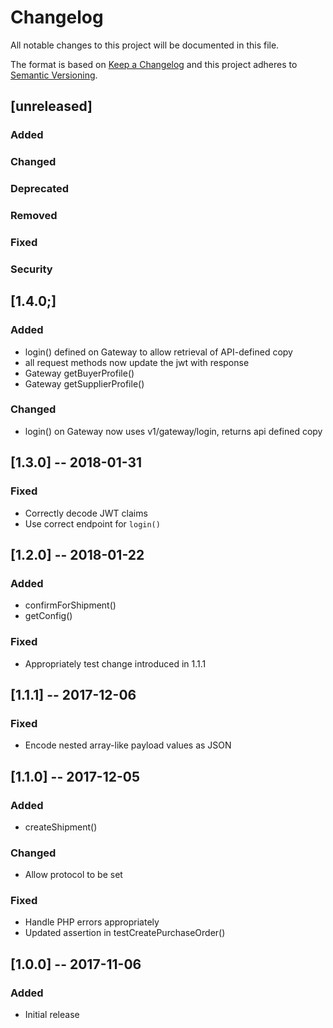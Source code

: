 # Changelog
All notable changes to this project will be documented in this file.

The format is based on [Keep a Changelog](http://keepachangelog.com/en/1.0.0/)
and this project adheres to [Semantic Versioning](http://semver.org/spec/v2.0.0.html).

## [unreleased]
### Added
### Changed
### Deprecated
### Removed
### Fixed
### Security

## [1.4.0;]

### Added
  * login() defined on Gateway to allow retrieval of API-defined copy
  * all request methods now update the jwt with response
  * Gateway getBuyerProfile()
  * Gateway getSupplierProfile()

### Changed
  * login() on Gateway now uses v1/gateway/login, returns api defined copy

## [1.3.0] -- 2018-01-31

### Fixed
  * Correctly decode JWT claims
  * Use correct endpoint for `login()`

## [1.2.0] -- 2018-01-22

### Added
  * confirmForShipment()
  * getConfig()
### Fixed
  * Appropriately test change introduced in 1.1.1

## [1.1.1] -- 2017-12-06

### Fixed
  * Encode nested array-like payload values as JSON

## [1.1.0] -- 2017-12-05

### Added
  * createShipment()
### Changed
  * Allow protocol to be set
### Fixed
  * Handle PHP errors appropriately
  * Updated assertion in testCreatePurchaseOrder()

## [1.0.0] -- 2017-11-06

### Added
  * Initial release
